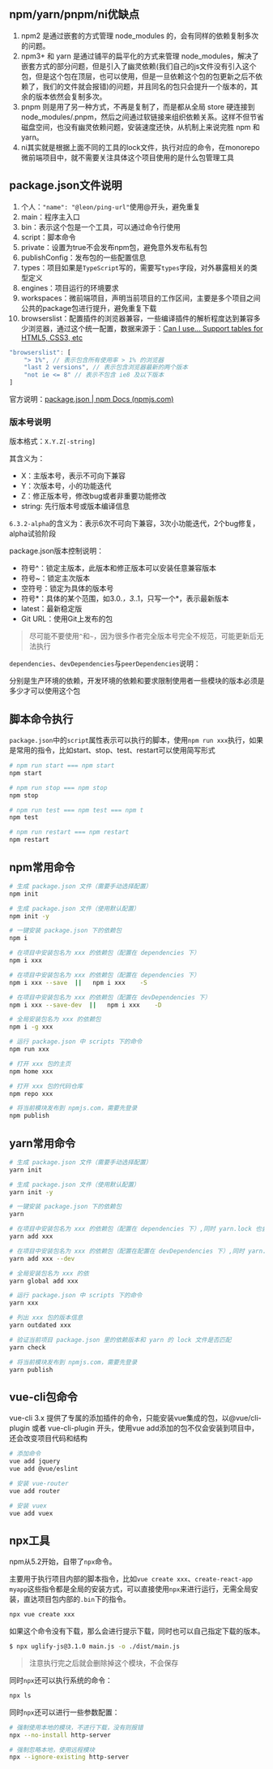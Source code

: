 ## npm/yarn/pnpm/ni优缺点

1. npm2 是通过嵌套的方式管理 node_modules 的，会有同样的依赖复制多次的问题。
2. npm3+ 和 yarn 是通过铺平的扁平化的方式来管理 node_modules，解决了嵌套方式的部分问题，但是引入了幽灵依赖(我们自己的js文件没有引入这个包，但是这个包在顶层，也可以使用，但是一旦依赖这个包的包更新之后不依赖了，我们的文件就会报错)的问题，并且同名的包只会提升一个版本的，其余的版本依然会复制多次。
3. pnpm 则是用了另一种方式，不再是复制了，而是都从全局 store 硬连接到 node_modules/.pnpm，然后之间通过软链接来组织依赖关系。这样不但节省磁盘空间，也没有幽灵依赖问题，安装速度还快，从机制上来说完胜 npm 和 yarn。
4. ni其实就是根据上面不同的工具的lock文件，执行对应的命令，在monorepo微前端项目中，就不需要关注具体这个项目使用的是什么包管理工具

## package.json文件说明

1. 个人：`"name": "@leon/ping-url"`使用@开头，避免重复
2. main：程序主入口 
3. bin：表示这个包是一个工具，可以通过命令行使用 
4.  script：脚本命令 
5.  private：设置为true不会发布npm包，避免意外发布私有包 
6. publishConfig：发布包的一些配置信息 
7. types：项目如果是`TypeScript`写的，需要写`types`字段，对外暴露相关的类型定义 
8. engines：项目运行的环境要求 
9. workspaces：微前端项目，声明当前项目的工作区间，主要是多个项目之间公共的package包进行提升，避免重复下载 
10.  browserslist：配置插件的浏览器兼容，一些编译插件的解析程度达到兼容多少浏览器，通过这个统一配置，数据来源于：[Can I use... Support tables for HTML5, CSS3, etc](https://caniuse.com/) 

```jsx
"browserslist": [
    "> 1%", // 表示包含所有使用率 > 1% 的浏览器
    "last 2 versions", // 表示包含浏览器最新的两个版本
    "not ie <= 8" // 表示不包含 ie8 及以下版本
]
```

官方说明：[package.json | npm Docs (npmjs.com)](https://docs.npmjs.com/cli/v8/configuring-npm/package-json)

### 版本号说明

版本格式：`X.Y.Z[-string]`

其含义为：

- X：主版本号，表示不可向下兼容
- Y：次版本号，小的功能迭代
- Z：修正版本号，修改bug或者非重要功能修改
- string: 先行版本号或版本编译信息

`6.3.2-alpha`的含义为：表示6次不可向下兼容，3次小功能迭代，2个bug修复，alpha试验阶段

package.json版本控制说明：

- 符号^：锁定主版本，此版本和修正版本可以安装任意兼容版本
- 符号~：锁定主次版本
- 空符号：锁定为具体的版本号
- 符号*：具体的某个范围，如3.0.*，3.*.1，只写一个*，表示最新版本
- latest：最新稳定版
- Git URL：使用Git上发布的包

> 尽可能不要使用`^`和`~`，因为很多作者完全版本号完全不规范，可能更新后无法执行

`dependencies`、`devDependencies`与`peerDependencies`说明：

分别是生产环境的依赖，开发环境的依赖和要求限制使用者一些模块的版本必须是多少才可以使用这个包

## 脚本命令执行

`package.json`中的`script`属性表示可以执行的脚本，使用`npm run xxx`执行，如果是常用的指令，比如start、stop、test、restart可以使用简写形式

```bash
# npm run start === npm start
npm start

# npm run stop === npm stop
npm stop

# npm run test === npm test === npm t
npm test

# npm run restart === npm restart
npm restart
```

## npm常用命令

```bash
# 生成 package.json 文件（需要手动选择配置）
npm init

# 生成 package.json 文件（使用默认配置）
npm init -y

# 一键安装 package.json 下的依赖包
npm i

# 在项目中安装包名为 xxx 的依赖包（配置在 dependencies 下）
npm i xxx

# 在项目中安装包名为 xxx 的依赖包（配置在 dependencies 下）
npm i xxx --save  ||   npm i xxx    -S

# 在项目中安装包名为 xxx 的依赖包（配置在 devDependencies 下）
npm i xxx --save-dev  ||   npm i xxx    -D

# 全局安装包名为 xxx 的依赖包
npm i -g xxx

# 运行 package.json 中 scripts 下的命令
npm run xxx

# 打开 xxx 包的主页
npm home xxx

# 打开 xxx 包的代码仓库
npm repo xxx

# 将当前模块发布到 npmjs.com，需要先登录
npm publish
```

## yarn常用命令

```bash
# 生成 package.json 文件（需要手动选择配置）
yarn init

# 生成 package.json 文件（使用默认配置）
yarn init -y

# 一键安装 package.json 下的依赖包
yarn

# 在项目中安装包名为 xxx 的依赖包（配置在 dependencies 下）,同时 yarn.lock 也会被更新
yarn add xxx

# 在项目中安装包名为 xxx 的依赖包（配置在配置在 devDependencies 下）,同时 yarn.lock 也会被更新
yarn add xxx --dev

# 全局安装包名为 xxx 的依
yarn global add xxx

# 运行 package.json 中 scripts 下的命令
yarn xxx

# 列出 xxx 包的版本信息
yarn outdated xxx

# 验证当前项目 package.json 里的依赖版本和 yarn 的 lock 文件是否匹配
yarn check

# 将当前模块发布到 npmjs.com，需要先登录
yarn publish
```

## vue-cli包命令

vue-cli 3.x 提供了专属的添加插件的命令，只能安装vue集成的包，以@vue/cli-plugin 或者 vue-cli-plugin 开头，使用vue add添加的包不仅会安装到项目中，还会改变项目代码和结构

```bash
# 添加命令
vue add jquery
vue add @vue/eslint

# 安装 vue-router
vue add router

# 安装 vuex
vue add vuex
```

## npx工具

npm从5.2开始，自带了`npx`命令。

主要用于执行项目内部的脚本指令，比如`vue create xxx`、`create-react-app myapp`这些指令都是全局的安装方式，可以直接使用`npx`来进行运行，无需全局安装，直达项目包内部的`.bin`下的指令。

```bash
npx vue create xxx
```

如果这个命令没有下载，那么会进行提示下载，同时也可以自己指定下载的版本。

```bash
$ npx uglify-js@3.1.0 main.js -o ./dist/main.js
```

> 注意执行完之后就会删除掉这个模块，不会保存

同时`npx`还可以执行系统的命令：

```bash
npx ls
```

同时`npx`还可以进行一些参数配置：

```bash
# 强制使用本地的模块，不进行下载，没有则报错
npx --no-install http-server

# 强制忽略本地，使用远程模块
npx --ignore-existing http-server
```

